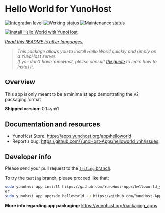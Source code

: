 <!--
N.B.: This README was automatically generated by <https://github.com/YunoHost/apps/tree/master/tools/readme_generator>
It shall NOT be edited by hand.
-->

# Hello World for YunoHost

[![Integration level](https://dash.yunohost.org/integration/helloworld.svg)](https://dash.yunohost.org/appci/app/helloworld) ![Working status](https://ci-apps.yunohost.org/ci/badges/helloworld.status.svg) ![Maintenance status](https://ci-apps.yunohost.org/ci/badges/helloworld.maintain.svg)

[![Install Hello World with YunoHost](https://install-app.yunohost.org/install-with-yunohost.svg)](https://install-app.yunohost.org/?app=helloworld)

*[Read this README is other languages.](./ALL_README.md)*

> *This package allows you to install Hello World quickly and simply on a YunoHost server.*  
> *If you don't have YunoHost, please consult [the guide](https://yunohost.org/install) to learn how to install it.*

## Overview

This app is only meant to be a minimalist app demontrating the v2 packaging format


**Shipped version:** 0.1~ynh1
## Documentation and resources

- YunoHost Store: <https://apps.yunohost.org/app/helloworld>
- Report a bug: <https://github.com/YunoHost-Apps/helloworld_ynh/issues>

## Developer info

Please send your pull request to the [`testing` branch](https://github.com/YunoHost-Apps/helloworld_ynh/tree/testing).

To try the `testing` branch, please proceed like that:

```bash
sudo yunohost app install https://github.com/YunoHost-Apps/helloworld_ynh/tree/testing --debug
or
sudo yunohost app upgrade helloworld -u https://github.com/YunoHost-Apps/helloworld_ynh/tree/testing --debug
```

**More info regarding app packaging:** <https://yunohost.org/packaging_apps>
